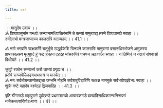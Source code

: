 ```yaml
---
title: ०४१

---
```

।।वासुदेव उवाच ।।  
ॐ विश्वावसुर्नाम गन्धर्वः कन्यानामधिपतिर्लभामि ते कन्यां समुत्पाद्य तस्मै विश्ववासवे स्वाहा ।।  
स्त्रीलाभो मन्त्रजाप्याच्च कालरात्रिं वदाम्यहम् ।। 41.1 ।।  
  
ॐ नमो भगवति ऋक्षकर्णि चतुर्भुजे ऊर्द्ध्वकेशि त्रिनयने कालरात्रि मानुषाणां वसारुधिरभोजने अमुकस्य प्राप्तकालस्य मृत्युप्रदे हुं फट् हनहन दहदह मांसरुधिरं पचपच ऋक्षपत्नि स्वाहा । न तिथिर्न च नक्षत्रं नोपवासो विधीयते ।। 41.2 ।।  
  
क्रुद्धो रक्तेन सम्मार्ज्य करौ ताभ्यां प्रगृह्य च ।।  
प्रदोषे सञ्जपेल्लिङ्गमामपात्रं च मारयेत् ।।  
ॐ नमः सर्वतोयन्त्राण्येतद्यथा जम्भनि मोहनि सर्वशत्रुविदारिणि रक्षरक्ष माममुकं सर्वभयोपद्रवेभ्यः स्वाहा ।।  
शुक्रे नष्टे महादेव वक्ष्येऽहं द्विजपादिह ।। 41.3 ।।  
  
इति श्रीगारुडे महापुराणे पूर्वखण्डे प्रथमांशाख्ये आचारकाण्डे वश्यादिसाधिकमन्त्रनिरूपणं नामैकचत्वारिंशोऽध्यायः ।। 41 ।।
